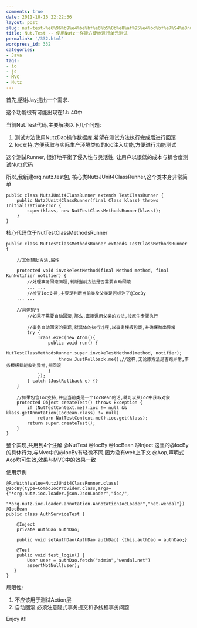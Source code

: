 ```yaml
---
comments: true
date: 2011-10-16 22:22:36
layout: post
slug: nut-test-%e6%96%b9%e4%be%bf%e6%b5%8b%e8%af%95%e4%bd%bf%e7%94%a8nutz%e7%9a%84%e4%bb%a3%e7%a0%81%e8%bf%9b%e8%a1%8c%e5%8d%95%e5%85%83%e6%b5%8b%e8%af%95
title: Nut.Test -- 使用Nutz一样能方便地进行单元测试
permalink: '/332.html'
wordpress_id: 332
categories:
- Java
tags:
- io
- js
- MVC
- Nutz
---
```


首先,感谢Jay提出一个需求.

这个功能很有可能出现在1.b.40中

当前Nut.Test代码,主要解决以下几个问题:
1. 测试方法使用NutzDao操作数据库,希望在测试方法执行完成后进行回滚
2. Ioc支持,方便获取与实际生产环境类似的Ioc注入功能,方便进行功能测试

这个测试Runner, 很好地平衡了侵入性与灵活性, 让用户以很低的成本与耦合度测试Nutz代码

所以,我新建org.nutz.test包, 核心类NutzJUnit4ClassRunner,这个类本身非常简单

    public class NutzJUnit4ClassRunner extends TestClassRunner {
        public NutzJUnit4ClassRunner(final Class klass) throws InitializationError {
            super(klass, new NutTestClassMethodsRunner(klass));
        }
    }
    
核心代码位于NutTestClassMethodsRunner

    public class NutTestClassMethodsRunner extends TestClassMethodsRunner {
    	
        //其他辅助方法,属性
    
        protected void invokeTestMethod(final Method method, final RunNotifier notifier) {
            //处理事务回滚问题,判断当前方法是否需要自动回滚
            ... ...
            //检查Ioc支持,主要是判断当前类及父类是否标注了@IocBy
    	... ...
    		
    	//具体执行
            //如果不需要自动回滚,那么,直接调用父类的方法,按原生步骤执行
    
            //事务自动回滚的实现,就具体的执行过程,以事务模板包裹,并确保抛出异常
            try {
                Trans.exec(new Atom(){
                    public void run() {
                        NutTestClassMethodsRunner.super.invokeTestMethod(method, notifier);
                        throw JustRollback.me();//这样,无论原方法是否跑异常,事务模板都能收到异常,并回滚
                    }
                });
            } catch (JustRollback e) {}
        }
    
        //如果包含Ioc支持,并且当前类是一个IocBean的话,就可以从Ioc中获取对象
        protected Object createTest() throws Exception {
            if (NutTestContext.me().ioc != null && klass.getAnnotation(IocBean.class) != null)
                return NutTestContext.me().ioc.get(klass);
            return super.createTest();
        }
    }
    
整个实现,共用到4个注解 @NutTest @IocBy @IocBean @Inject
这里的@IocBy的具体行为,与Mvc中的@IocBy有轻微不同,因为没有web上下文
@Aop,声明式Aop均可生效,效果与MVC中的效果一致

使用示例

    @RunWith(value=NutzJUnit4ClassRunner.class)
    @IocBy(type=ComboIocProvider.class,args={"*org.nutz.ioc.loader.json.JsonLoader","ioc/",
    	  "*org.nutz.ioc.loader.annotation.AnnotationIocLoader","net.wendal"})
    @IocBean
    public class AuthServiceTest {
    
        @Inject
        private AuthDao authDao;
    
        public void setAuthDao(AuthDao authDao) {this.authDao = authDao;}
    
        @Test
        public void test_login() {
            User user = authDao.fetch("admin","wendal.net")
            assertNotNull(user);
       }
    }
    
局限性:
1. 不应该用于测试Action层
2. 自动回滚,必须注意隐式事务提交和多线程事务问题

Enjoy it!!
